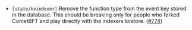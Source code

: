 - `[state/kvindexer]` Remove the function type from the event key stored in the database. This should be breaking only 
for people who forked CometBFT and play directly with the indexers kvstore.
  ([\#774](https://github.com/cometbft/cometbft/pull/774))